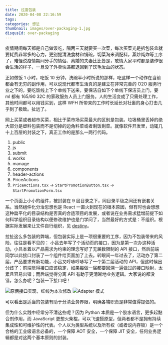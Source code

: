 ```yaml
---
title: 过度包装
date: 2020-04-08 22:16:59
tags:
categories: 想法
thumbnail: images/over-packaging-1.jpg
disqusId: over-packaging
---
```


疫情期间每天都是自己做饭吃，隔两三天就要买一次菜，每次买菜光是拆包装盒就要耗费非常多的心力，更别提清洗食材和锅碗，切菜淘米调配料，蒸炒炖炸等工序了，难怪说疫情期间分手的情侣、离婚的夫妻比比皆是，敢情大家平时都是装作很会生活的样子，一旦没了外卖快递都退回到了饮毛汝血的状态。

正如做饭 1 小时，吃饭 10 分钟，洗碗半小时所说的那样，吃这样一个动作在当前都会有无穷的副作用，可以说现代都市生活真的是建立在非常完善的 O2O 服务行业之下的，要吃饭线上下个单线下送来，要保洁自如下个单线下保洁员上门，要 ml 都有 165/90 32C 的家政服务人员上门服务。人的生活变成了只需处理工作，其他时间都可以用钱买到，这样 WFH 所带来的工作时长延长对社畜的身心打击几乎到了极致。扯远了。

网上买菜或者超市买菜，相比于菜市场买菜最大的区别是包装。垃圾桶里丢掉的绝大部分是塑料包装而不是切掉的边角料菜或者剩饭剩菜。就像软件开发里，动辄几十上百层的封装之下，真正工作的是那么一两行代码。

1. public
2. js
3. submit
4. works
5. manage
6. components
7. header-actions
8. PriceActions
9. `PriceActions.tsx` -> `StartPromotionButton.tsx` -> `StartPromotionForm.tsx`

一个页面上小小的组件，被封装在 9 层目录之下，同目录平级之间还有嵌套关系。当然组件化分治思想也是 React 一直火到现在的根本原因，但有时也会想想这种扁平化的目录结构是否真的合适项目的发展，或者说在业务需求猛增前提下如何科学组织目录结构以便修改维护也是门学问了，当然最好的方式是：不组织。根据实际发展来让文件自行组织，见 [destiny](https://github.com/benawad/destiny)。

拉扯这么多包装的弊端，但包装实际上是一项很重要的工序，因为不包装带来的风险，往往是看不见的：
小吕去年写了个活动页的接口，因为是第一次办这种活动，小吕本着以产品需求为约束的理念写好了无届数限制的 API 接口，然后前端同学以此接口封装了一个组件给页面加了上去。转眼间一年过去了，活动办了第二届，产品要求有新功能，小吕又哼哧哼哧写了一个第二届活动的 API，但这时候出分歧了：前端觉得接口应该稳定，如果每做一届都要回溯一遍做过的接口映射，太累且容易出错；而后端觉得分离 API 有助于更清晰地业务逻辑。大家说的都没错，怎么办呢？包装一下接口吧！

![原俩接口实现，红线为本次修改](/blog/images/over-packaging-2.jpg)
![Adapter 模式](/blog/images/over-packaging-3.jpg)

可以看出是适当的包装有助于分清业务界限，明确各端职责是非常值得提倡的。

但为什么实践中经常分不清这些呢？因为 Python 本质是一个胶水语言，更多起黏合剂作用，而 JavaScript 更想火柴棍，可以飞速搭原型，但两者都不是拥有持续集成性和可维护性的代表。个人以为类型系统以及所有权（或者说内存锁）是一个合格的工业级语言必备的，一个保障 AOT 安全，一个保障 JIT 安全，任何业务逻辑都是对这两个基本原则的封装。